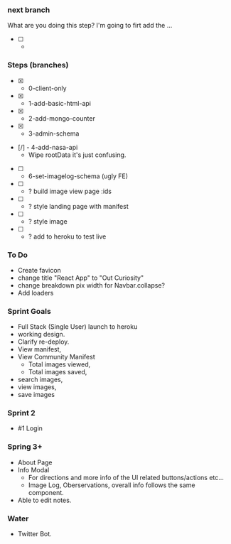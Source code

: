 ### next branch
What are you doing this step? I'm going to firt add the ...

- [ ] -

### Steps (branches)
- [x] - 0-client-only
- [x] - 1-add-basic-html-api
- [x] - 2-add-mongo-counter
- [x] - 3-admin-schema
- [/] - 4-add-nasa-api
  - Wipe rootData it's just confusing.
- [ ] - 6-set-imagelog-schema (ugly FE)

- [ ] - ? build image view page :ids
- [ ] - ? style landing page with manifest
- [ ] - ? style image
- [ ] - ? add to heroku to test live

### To Do
- Create favicon
- change title "React App" to  "Out Curiosity"
- change breakdown pix width for Navbar.collapse?
- Add loaders

### Sprint Goals
- Full Stack (Single User) launch to heroku
- working design.
- Clarify re-deploy.
- View manifest,
- View Community Manifest
  - Total images viewed,
  - Total images saved,
- search images,
- view images,
- save images

### Sprint 2
- #1 Login

### Spring 3+
- About Page
- Info Modal
  - For directions and more info of the UI related buttons/actions etc...
  - Image Log, Oberservations, overall info follows the same component.
- Able to edit notes.

### Water
- Twitter Bot.
